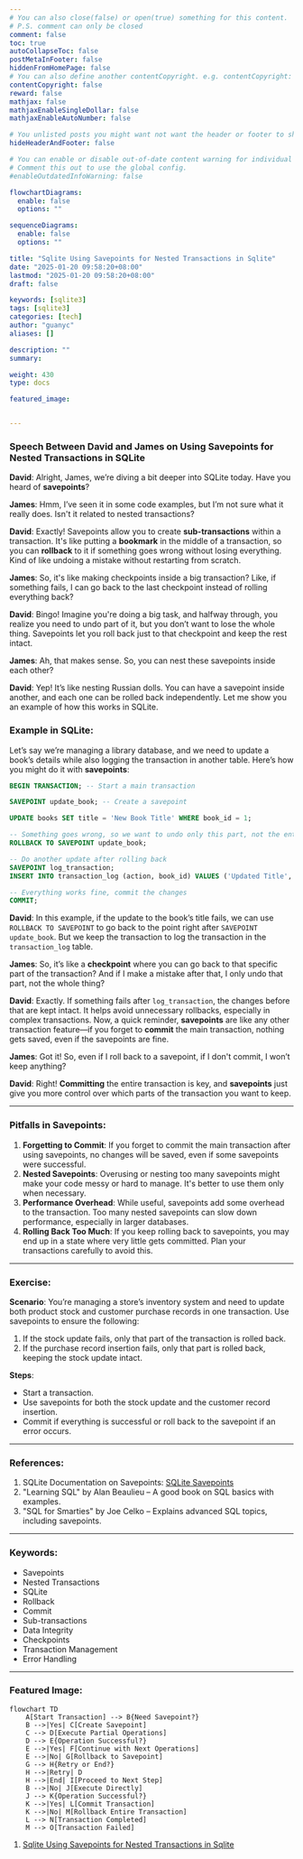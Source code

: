 ```yaml
---
# You can also close(false) or open(true) something for this content.
# P.S. comment can only be closed
comment: false
toc: true
autoCollapseToc: false
postMetaInFooter: false
hiddenFromHomePage: false
# You can also define another contentCopyright. e.g. contentCopyright: "This is another copyright."
contentCopyright: false
reward: false
mathjax: false
mathjaxEnableSingleDollar: false
mathjaxEnableAutoNumber: false

# You unlisted posts you might want not want the header or footer to show
hideHeaderAndFooter: false

# You can enable or disable out-of-date content warning for individual post.
# Comment this out to use the global config.
#enableOutdatedInfoWarning: false

flowchartDiagrams:
  enable: false
  options: ""

sequenceDiagrams:
  enable: false
  options: ""

title: "Sqlite Using Savepoints for Nested Transactions in Sqlite"
date: "2025-01-20 09:58:20+08:00"
lastmod: "2025-01-20 09:58:20+08:00"
draft: false

keywords: [sqlite3]
tags: [sqlite3]
categories: [tech]
author: "guanyc"
aliases: []

description: ""
summary:

weight: 430
type: docs

featured_image:


---
```

### **Speech Between David and James on Using Savepoints for Nested Transactions in SQLite**

**David**: Alright, James, we’re diving a bit deeper into SQLite today. Have you heard of **savepoints**?

**James**: Hmm, I’ve seen it in some code examples, but I’m not sure what it really does. Isn't it related to nested transactions?

**David**: Exactly! Savepoints allow you to create **sub-transactions** within a transaction. It's like putting a **bookmark** in the middle of a transaction, so you can **rollback** to it if something goes wrong without losing everything. Kind of like undoing a mistake without restarting from scratch.

**James**: So, it's like making checkpoints inside a big transaction? Like, if something fails, I can go back to the last checkpoint instead of rolling everything back?

**David**: Bingo! Imagine you're doing a big task, and halfway through, you realize you need to undo part of it, but you don’t want to lose the whole thing. Savepoints let you roll back just to that checkpoint and keep the rest intact.

**James**: Ah, that makes sense. So, you can nest these savepoints inside each other?

**David**: Yep! It’s like nesting Russian dolls. You can have a savepoint inside another, and each one can be rolled back independently. Let me show you an example of how this works in SQLite.

### **Example in SQLite**:

Let’s say we’re managing a library database, and we need to update a book’s details while also logging the transaction in another table. Here’s how you might do it with **savepoints**:

```sql
BEGIN TRANSACTION; -- Start a main transaction

SAVEPOINT update_book; -- Create a savepoint

UPDATE books SET title = 'New Book Title' WHERE book_id = 1;

-- Something goes wrong, so we want to undo only this part, not the entire transaction
ROLLBACK TO SAVEPOINT update_book;

-- Do another update after rolling back
SAVEPOINT log_transaction;
INSERT INTO transaction_log (action, book_id) VALUES ('Updated Title', 1);

-- Everything works fine, commit the changes
COMMIT;
```

**David**: In this example, if the update to the book’s title fails, we can use `ROLLBACK TO SAVEPOINT` to go back to the point right after `SAVEPOINT update_book`. But we keep the transaction to log the transaction in the `transaction_log` table.

**James**: So, it’s like a **checkpoint** where you can go back to that specific part of the transaction? And if I make a mistake after that, I only undo that part, not the whole thing?

**David**: Exactly. If something fails after `log_transaction`, the changes before that are kept intact. It helps avoid unnecessary rollbacks, especially in complex transactions. Now, a quick reminder, **savepoints** are like any other transaction feature—if you forget to **commit** the main transaction, nothing gets saved, even if the savepoints are fine.

**James**: Got it! So, even if I roll back to a savepoint, if I don't commit, I won’t keep anything?

**David**: Right! **Committing** the entire transaction is key, and **savepoints** just give you more control over which parts of the transaction you want to keep.

---

### **Pitfalls in Savepoints**:
1. **Forgetting to Commit**: If you forget to commit the main transaction after using savepoints, no changes will be saved, even if some savepoints were successful.
2. **Nested Savepoints**: Overusing or nesting too many savepoints might make your code messy or hard to manage. It's better to use them only when necessary.
3. **Performance Overhead**: While useful, savepoints add some overhead to the transaction. Too many nested savepoints can slow down performance, especially in larger databases.
4. **Rolling Back Too Much**: If you keep rolling back to savepoints, you may end up in a state where very little gets committed. Plan your transactions carefully to avoid this.

---

### **Exercise:**

**Scenario**: You’re managing a store’s inventory system and need to update both product stock and customer purchase records in one transaction. Use savepoints to ensure the following:

1. If the stock update fails, only that part of the transaction is rolled back.
2. If the purchase record insertion fails, only that part is rolled back, keeping the stock update intact.

**Steps**:
- Start a transaction.
- Use savepoints for both the stock update and the customer record insertion.
- Commit if everything is successful or roll back to the savepoint if an error occurs.

---

### **References**:
1. SQLite Documentation on Savepoints: [SQLite Savepoints](https://www.sqlite.org/lang_savepoint.html)
2. "Learning SQL" by Alan Beaulieu – A good book on SQL basics with examples.
3. "SQL for Smarties" by Joe Celko – Explains advanced SQL topics, including savepoints.

---

### **Keywords**:
- Savepoints
- Nested Transactions
- SQLite
- Rollback
- Commit
- Sub-transactions
- Data Integrity
- Checkpoints
- Transaction Management
- Error Handling

---

### **Featured Image**:  

```mermaid
flowchart TD
    A[Start Transaction] --> B{Need Savepoint?}
    B -->|Yes| C[Create Savepoint]
    C --> D[Execute Partial Operations]
    D --> E{Operation Successful?}
    E -->|Yes| F[Continue with Next Operations]
    E -->|No| G[Rollback to Savepoint]
    G --> H{Retry or End?}
    H -->|Retry| D
    H -->|End| I[Proceed to Next Step]
    B -->|No| J[Execute Directly]
    J --> K{Operation Successful?}
    K -->|Yes| L[Commit Transaction]
    K -->|No| M[Rollback Entire Transaction]
    L --> N[Transaction Completed]
    M --> O[Transaction Failed]
```

1. [Sqlite Using Savepoints for Nested Transactions in Sqlite](https://www.sqlite.org/lang_savepoint.html)